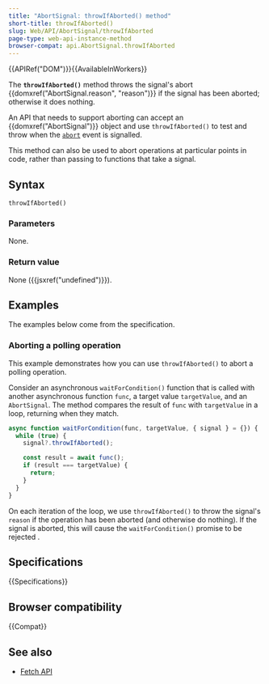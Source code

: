 ```yaml
---
title: "AbortSignal: throwIfAborted() method"
short-title: throwIfAborted()
slug: Web/API/AbortSignal/throwIfAborted
page-type: web-api-instance-method
browser-compat: api.AbortSignal.throwIfAborted
---
```


{{APIRef("DOM")}}{{AvailableInWorkers}}

The **`throwIfAborted()`** method throws the signal's abort {{domxref("AbortSignal.reason", "reason")}} if the signal has been aborted; otherwise it does nothing.

An API that needs to support aborting can accept an {{domxref("AbortSignal")}} object and use `throwIfAborted()` to test and throw when the [`abort`](/en-US/docs/Web/API/AbortSignal/abort_event) event is signalled.

This method can also be used to abort operations at particular points in code, rather than passing to functions that take a signal.

## Syntax

```js-nolint
throwIfAborted()
```

### Parameters

None.

### Return value

None ({{jsxref("undefined")}}).

## Examples

The examples below come from the specification.

### Aborting a polling operation

This example demonstrates how you can use `throwIfAborted()` to abort a polling operation.

Consider an asynchronous `waitForCondition()` function that is called with another asynchronous function `func`, a target value `targetValue`, and an `AbortSignal`.
The method compares the result of `func` with `targetValue` in a loop, returning when they match.

```js
async function waitForCondition(func, targetValue, { signal } = {}) {
  while (true) {
    signal?.throwIfAborted();

    const result = await func();
    if (result === targetValue) {
      return;
    }
  }
}
```

On each iteration of the loop, we use `throwIfAborted()` to throw the signal's `reason` if the operation has been aborted (and otherwise do nothing).
If the signal is aborted, this will cause the `waitForCondition()` promise to be rejected .

## Specifications

{{Specifications}}

## Browser compatibility

{{Compat}}

## See also

- [Fetch API](/en-US/docs/Web/API/Fetch_API)
